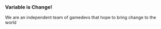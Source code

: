 ### Variable is Change!
We are an independent team of gamedevs that hope to bring change to the world
